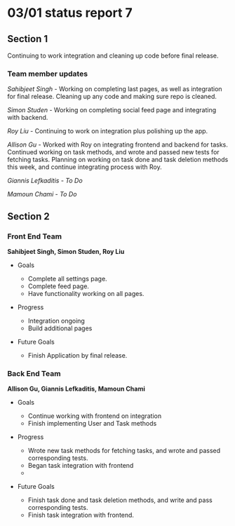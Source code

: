 # 03/01 status report 7

## Section 1
Continuing to work integration and cleaning up code before final release.

### Team member updates
*Sahibjeet Singh* - Working on completing last pages, as well as integration for final release. Cleaning up any code and making sure repo is cleaned.      

*Simon Studen* -  Working on completing social feed page and integrating with backend.      

*Roy Liu* -  Continuing to work on integration plus polishing up the app.    

*Allison Gu* - Worked with Roy on integrating frontend and backend for tasks. Continued working on task methods, and wrote and passed new tests for fetching tasks. Planning on working on task done and task deletion methods this week, and continue integrating process with Roy.     

*Giannis Lefkaditis* -  *To Do*      

*Mamoun Chami* -  *To Do*        


## Section 2

### Front End Team
**Sahibjeet Singh, Simon Studen, Roy Liu**
* Goals
  -  Complete all settings page.
  -  Complete feed page. 
  -  Have functionality working on all pages.

* Progress
  *  Integration ongoing
  *  Build additional pages

* Future Goals
  * Finish Application by final release. 
 
### Back End Team
**Allison Gu, Giannis Lefkaditis, Mamoun Chami**

* Goals
  * Continue working with frontend on integration
  * Finish implementing User and Task methods

* Progress
  * Wrote new task methods for fetching tasks, and wrote and passed corresponding tests.
  * Began task integration with frontend
  *

* Future Goals
  * Finish task done and task deletion methods, and write and pass corresponding tests.
  * Finish task integration with frontend.

